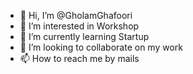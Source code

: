 - 👋 Hi, I’m @GholamGhafoori
- 👀 I’m interested in Workshop
- 🌱 I’m currently learning Startup
- 💞️ I’m looking to collaborate on my work
- 📫 How to reach me by mails

<!---
GholamGhafoori/GholamGhafoori is a ✨ special ✨ repository because its `README.md` (this file) appears on your GitHub profile.
You can click the Preview link to take a look at your changes.
--->

